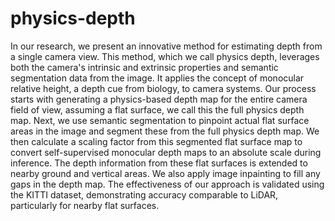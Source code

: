 # physics-depth

In our research, we present an innovative method for estimating depth from a single camera view. This method, which we call physics depth, leverages both the camera's intrinsic and extrinsic properties and semantic segmentation data from the image. It applies the concept of monocular relative height, a depth cue from biology, to camera systems. Our process starts with generating a physics-based depth map for the entire camera field of view, assuming a flat surface, we call this the full physics depth map. Next, we use semantic segmentation to pinpoint actual flat surface areas in the image and segment these from the full physics depth map. We then calculate a scaling factor from this segmented flat surface map to convert self-supervised monocular depth maps to an absolute scale during inference. The depth information from these flat surfaces is extended to nearby ground and vertical areas. We also apply image inpainting to fill any gaps in the depth map. The effectiveness of our approach is validated using the KITTI dataset, demonstrating accuracy comparable to LiDAR, particularly for nearby flat surfaces.




